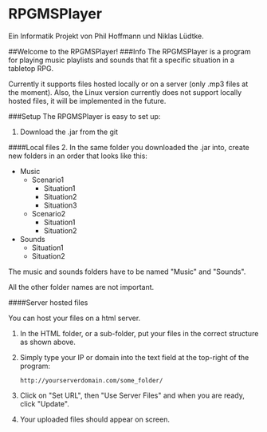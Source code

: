 # RPGMSPlayer

Ein Informatik Projekt von Phil Hoffmann  und Niklas Lüdtke.

##Welcome to the RPGMSPlayer!
###Info
The RPGMSPlayer is a program for playing music playlists and sounds that fit a specific situation in a tabletop RPG.

Currently it supports files hosted locally or on a server (only .mp3 files at the moment).
Also, the Linux version currently does not support locally hosted files, it will be implemented in the future.

###Setup
The RPGMSPlayer is easy to set up:

1. Download the .jar from the git

####Local files
2. In the same folder you downloaded the .jar into, create new folders in an order that looks like this:

 * Music
   * Scenario1
     * Situation1
      * Situation2
       * Situation3
    * Scenario2
      * Situation1
       * Situation2
 * Sounds
   * Situation1
    * Situation2

The music and sounds folders have to be named "Music" and "Sounds".

All the other folder names are not important.

####Server hosted files

You can host your files on a html server.

1. In the HTML folder, or a sub-folder, put your files in the correct structure as shown above.

2. Simply type your IP or domain into the text field at the top-right of the program:

   `http://yourserverdomain.com/some_folder/`

3. Click on "Set URL", then "Use Server Files" and when you are ready, click "Update".

4. Your uploaded files should appear on screen.
